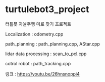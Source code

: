 # turtulebot3_project

터틀봇 자율주행 미로 찾기 프로젝트

Localization : odometry.cpp

path_planning : path_planning.cpp, AStar.cpp

lidar data processing : scan_to_pcl.cpp

cotrol robot : path_tracking.cpp

링크 : https://youtu.be/26hnsnoppi4
